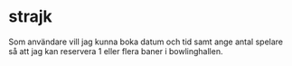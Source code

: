 # strajk

Som användare vill jag kunna boka datum och tid samt ange antal spelare så att jag kan reservera 1 eller flera baner i bowlinghallen.